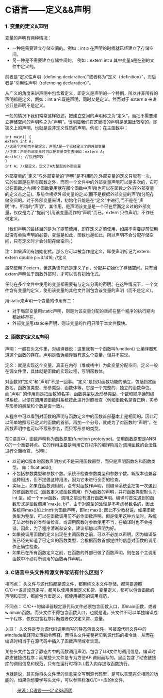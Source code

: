 C语言——定义&&声明
===============

### 1. 变量的定义&声明
变量的声明有两种情况：
* 一种是需要建立存储空间的。例如：int a 在声明的时候就已经建立了存储空间。
* 另一种是不需要建立存储空间的。 例如：extern int a 其中变量a是在别的文件中定义的。

前者是“定义性声明（defining declaration）”或者称为“定义（definition）”，而后者是“引用性声明（referncing declaration）”。

从广义的角度来讲声明中包含着定义，即定义是声明的一个特例，所以并非所有的声明都是定义，例如：int a 它既是声明，同时又是定义。然而对于 extern a 来讲它只是声明不是定义。

一般的情况下我们常常这样叙述，把建立空间的声明称之为“定义”，而把不需要建立存储空间的声明称之为“声明”。很明显我们在这里指的声明是范围比较窄的，即狭义上的声明，也就是说非定义性质的声明，例如：在主函数中：

	int main() {
	extern int A;
	//这是个声明而不是定义，声明A是一个已经定义了的外部变量
	//注意：声明外部变量时可以把变量类型去掉如：extern A;
	dosth(); //执行函数
	}
	int A; //是定义，定义了A为整型的外部变量

外部变量的“定义”与外部变量的“声明”是不相同的,外部变量的定义只能有一次，它的位置是在所有函数之外，而同一个文件中的外部变量声明可以是多次的，它可以在函数之内(哪个函数要用就在那个函数中声明)也可以在函数之外(在外部变量的定义点之前)。系统会根据外部变量的定义(而不是根据外部变量的声明)分配存储空间的。对于外部变量来讲，初始化只能是在“定义”中进行,而不是在“声明”中。所谓的“声明”，其作用，是声明该变量是一个已在后面定义过的外部变量，仅仅是为了“提前”引用该变量而作的“声明”而已。extern 只作声明，不作任何定义。

（我们声明的最终目的是为了提前使用，即在定义之前使用，如果不需要提前使用就没有单独声明的必要，变量是如此，函数也是如此，所以声明不会分配存储空间，只有定义时才会分配存储空间。）

注：如果声明有初始化式，那么它可以被当作是定义，即使声明标记为extern:
	extern double pi=3.1416; //定义

虽然使用了extern，但这条语句还是定义了pi，分配并初始化了存储空间。只有当extern声明位于函数外部时，才可以含有初始化式。

任何在多个文件中使用的变量都需要有与定义分离的声明。在这种情况下，一个文件含有变量的定义，使用该变量的其他文件则包含该变量的声明（而不是定义）。

用static来声明一个变量的作用有二：
* 对于局部变量用static声明，则是为该变量分配的空间在整个程序的执行期内都始终存在。
* 外部变量用static来声明，则该变量的作用只限于本文件模块。

### 2. 函数的定义&声明
声明：一般在头文件里，对编译器说：这里我有一个函数叫function() 让编译器知道这个函数的存在。声明是告诉编译器有这么个变量，但并不实现。

定义：就是实现这个变量，真正在内存（堆或栈中）为此变量分配空间。定义一般在源文件里，具体就是函数的实现过程，写明函数体。

对函数的“定义”和“声明”不是一回事。“定义”是指对函数功能的确立，包括指定函数名，函数值类型、形参类型、函数体等，它是一个完整的、独立的函数单位。而“声明” 的作用则是把函数的名字、函数类型以及形参类型、个数和顺序通知编译系统，以便在调用该函数时系统按此进行对照检查（例如函数名是否正确，实参与形参的类型和个数是否一致）。

从程序中可以看到对函数的声明与函数定义中的函数首部基本上是相同的。因此可以简单地照写已定义的函数的首部，再加一个分号，就成为了对函数的“声明”。在函数声明中也可以不写形参名，而只写形参的类型。

在C语言中，函数声明称为函数原型(function prototype)。使用函数原型是ANSI C的一个重要特点。它的作用主要是利用它在程序的编译阶段对调用函数的合法性进行全面检查。
说明：
* 以前的C版本的函数声明方式不是采用函数原型，而只是声明函数名和函数类型。 如：float add(); 
* 不包括参数类型和参数个数。系统不检查参数类型和参数个数。新版本也兼容这种用法，但不提倡这种用法，因为它未进行全面的检查。
* 实际上，如果在函数调用前，没有对函数作声明，则编译系统会把第一次遇到的该函数形式（函数定义或函数调用）作为函数的声明，并将函数类型默认为int 型。如一个max函数，调用之前没有进行函数声明，编译时首先遇到的函数形式是函数调用"max(a, b)"，由于对原型的处理是不考虑参数名的，因此系统将max()加上int作为函数声明，即int max(); 因此不少教材说，如果函数类型为整型，可以在函数调用前不必作函数声明。但是使用这种方法时，系统无法对参数的类型做检查。或调用函数时参数使用不当，在编译时也不会报错。因此，为了程序清晰和安全，建议都加以声明为好。
* 如果被调用函数的定义出现在主调函数之前，可以不必加以声明。因为编译系统已经先知道了已定义的函数类型，会根据函数首部提供的信息对函数的调用作正确性检查。
* 如果已在所有函数定义之前，在函数的外部已做了函数声明，则在各个主调用函数中不必对所调用的函数再作声明。

### 3. C语言中头文件和源文件写法有什么区别？

相同点： 头文件与源代码都是源文件，都用纯文本文件存储，都需要遵照C/C++语言规范来写，都可以使用类型定义和常、变量定义，都可以包含函数的声明和实现，都能包含宏定义，都使用相同的调用规范。

不同点： C/C++的编译器规定源代码文件必须包含函数入口，即main函数，或者winmain函数。而头文件不得包含函数入口，也就是说，头文件不可以单独编译成一个程序，仅仅包含程序片断或者仅仅定义常、变量。

关联： 头文件是专为源代码调用而写的静态包含文件，可被源代码文件中的#include编译预处理指令解释，而将头文件完整拷贝到源代码的指令处，从而在编译时相当于在源代码中插入了函数声明或者实现。

某些头文件包含了静态库中的函数调用声明，包含了LIB文件的调用信息，编译时静态链接进程序；而某些头文件是专为方便API调用而写的，里面包含了动态链接库的调用信息和规范，只有在运行时将DLL载入内存提取函数执行。

也就是说，其实你将头文件里的信息完全写到源代码里，是可以实现完全相同的功能的。如果你想要学写头文件，可以参照标准C/C++库的h文件。

> <a href="http://www.cnblogs.com/fly1988happy/archive/2012/03/04/2379258.html">来源：C语言——定义&&声明</a>

